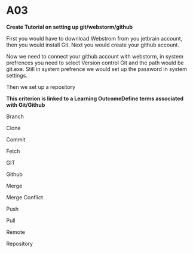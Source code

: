 # A03
**Create Tutorial on setting up git/webstorm/github**

First you would have to download Webstrom from you jetbrain account, then you would install Git. Next you would create your github account. 

Now we need to connect your github account with webstorm, in system prefrences you need to select Version control Git and the path would be git.exe. Still in system prefrence we would set up the password in system settings.

Then we set up a repository 

**This criterion is linked to a Learning OutcomeDefine terms associated with Git/Github**

Branch

Clone

Commit

Fetch

GIT

Github

Merge

Merge Conflict

Push

Pull

Remote

Repository

